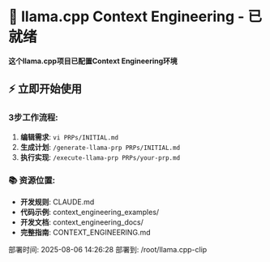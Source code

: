# 🚀 llama.cpp Context Engineering - 已就绪

**这个llama.cpp项目已配置Context Engineering环境**

## ⚡ 立即开始使用

### 3步工作流程:
1. **编辑需求**: `vi PRPs/INITIAL.md`
2. **生成计划**: `/generate-llama-prp PRPs/INITIAL.md`  
3. **执行实现**: `/execute-llama-prp PRPs/your-prp.md`

### 📚 资源位置:
- **开发规则**: CLAUDE.md
- **代码示例**: context_engineering_examples/
- **开发文档**: context_engineering_docs/
- **完整指南**: CONTEXT_ENGINEERING.md

部署时间: 2025-08-06 14:26:28
部署到: /root/llama.cpp-clip
